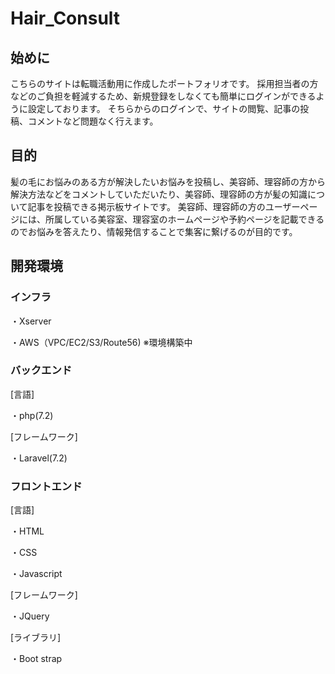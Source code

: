 # Hair_Consult


## 始めに
こちらのサイトは転職活動用に作成したポートフォリオです。
採用担当者の方などのご負担を軽減するため、新規登録をしなくても簡単にログインができるように設定しております。
そちらからのログインで、サイトの閲覧、記事の投稿、コメントなど問題なく行えます。

## 目的
髪の毛にお悩みのある方が解決したいお悩みを投稿し、美容師、理容師の方から解決方法などをコメントしていただいたり、美容師、理容師の方が髪の知識について記事を投稿できる掲示板サイトです。
美容師、理容師の方のユーザーページには、所属している美容室、理容室のホームぺージや予約ページを記載できるのでお悩みを答えたり、情報発信することで集客に繋げるのが目的です。

## 開発環境
### インフラ
・Xserver

・AWS（VPC/EC2/S3/Route56) ※環境構築中

### バックエンド
[言語]

・php(7.2)

[フレームワーク]

・Laravel(7.2)

### フロントエンド
[言語]

・HTML

・CSS

・Javascript

[フレームワーク]

・JQuery

[ライブラリ]

・Boot strap

